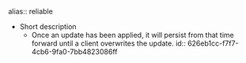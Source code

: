 alias:: reliable

- Short description
	- Once an update has been applied, it will persist from that time forward until a client overwrites the update.
	  id:: 626eb1cc-f7f7-4cb6-9fa0-7bb4823086ff